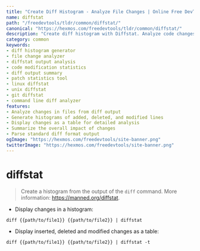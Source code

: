 ```yaml
---
title: "Create Diff Histogram - Analyze File Changes | Online Free DevTools by Hexmos"
name: diffstat
path: "/freedevtools/tldr/common/diffstat/"
canonical: "https://hexmos.com/freedevtools/tldr/common/diffstat/"
description: "Create diff histogram with Diffstat. Analyze code changes and file modifications from diff output with ease. Free online tool, no registration required."
category: common
keywords:
- diff histogram generator
- file change analyzer
- diffstat output analysis
- code modification statistics
- diff output summary
- patch statistics tool
- linux diffstat
- unix diffstat
- git diffstat
- command line diff analyzer
features:
- Analyze changes in files from diff output
- Generate histograms of added, deleted, and modified lines
- Display changes as a table for detailed analysis
- Summarize the overall impact of changes
- Parse standard diff format output
ogImage: "https://hexmos.com/freedevtools/site-banner.png"
twitterImage: "https://hexmos.com/freedevtools/site-banner.png"
---
```


# diffstat

> Create a histogram from the output of the `diff` command.
> More information: <https://manned.org/diffstat>.

- Display changes in a histogram:

`diff {{path/to/file1}} {{path/to/file2}} | diffstat`

- Display inserted, deleted and modified changes as a table:

`diff {{path/to/file1}} {{path/to/file2}} | diffstat -t`
